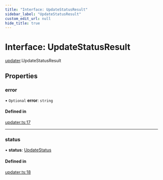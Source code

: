 ```yaml
---
title: "Interface: UpdateStatusResult"
sidebar_label: "UpdateStatusResult"
custom_edit_url: null
hide_title: true
---
```


# Interface: UpdateStatusResult

[updater](../modules/updater.md).UpdateStatusResult

## Properties

### error

• `Optional` **error**: `string`

#### Defined in

[updater.ts:17](https://github.com/tauri-apps/tauri/blob/4bee3a7/tooling/api/src/updater.ts#L17)

___

### status

• **status**: [UpdateStatus](../modules/updater.md#updatestatus)

#### Defined in

[updater.ts:18](https://github.com/tauri-apps/tauri/blob/4bee3a7/tooling/api/src/updater.ts#L18)
